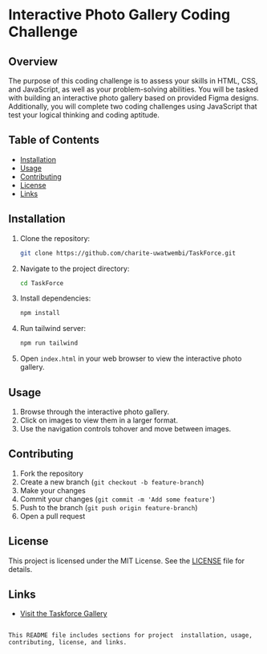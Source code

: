 
# Interactive Photo Gallery Coding Challenge

## Overview

The purpose of this coding challenge is to assess your skills in HTML, CSS, and JavaScript, as well as your problem-solving abilities. You will be tasked with building an interactive photo gallery based on provided Figma designs. Additionally, you will complete two coding challenges using JavaScript that test your logical thinking and coding aptitude.

## Table of Contents

- [Installation](#installation)
- [Usage](#usage)
- [Contributing](#contributing)
- [License](#license)
- [Links](#links)

## Installation

1. Clone the repository:
   ```bash
   git clone https://github.com/charite-uwatwembi/TaskForce.git
   ```
2. Navigate to the project directory:
   ```bash
   cd TaskForce
   ```
3. Install dependencies:
   ```bash
   npm install
   ```

4. Run tailwind server:
   ```bash
   npm run tailwind
   ```
5. Open `index.html` in your web browser to view the interactive photo gallery.

## Usage

1. Browse through the interactive photo gallery.
2. Click on images to view them in a larger format.
3. Use the navigation controls tohover and move between images.

## Contributing

1. Fork the repository
2. Create a new branch (`git checkout -b feature-branch`)
3. Make your changes
4. Commit your changes (`git commit -m 'Add some feature'`)
5. Push to the branch (`git push origin feature-branch`)
6. Open a pull request

## License

This project is licensed under the MIT License. See the [LICENSE](LICENSE) file for details.

## Links

- [Visit the Taskforce Gallery](https://taskforcegallery.netlify.app/)
```

This README file includes sections for project  installation, usage, contributing, license, and links.